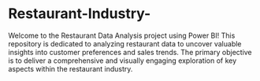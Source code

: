 # Restaurant-Industry-
Welcome to the Restaurant Data Analysis project using Power BI! This repository is dedicated to analyzing restaurant data to uncover valuable insights into customer preferences and sales trends. The primary objective is to deliver a comprehensive and visually engaging exploration of key aspects within the restaurant industry.
